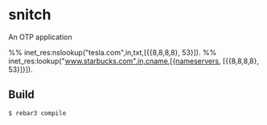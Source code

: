 snitch
=====

An OTP application

%% inet_res:nslookup("tesla.com",in,txt,[{{8,8,8,8}, 53}]).
%% inet_res:lookup("www.starbucks.com",in,cname,[{nameservers, [{{8,8,8,8}, 53}]}]).

Build
-----

    $ rebar3 compile
